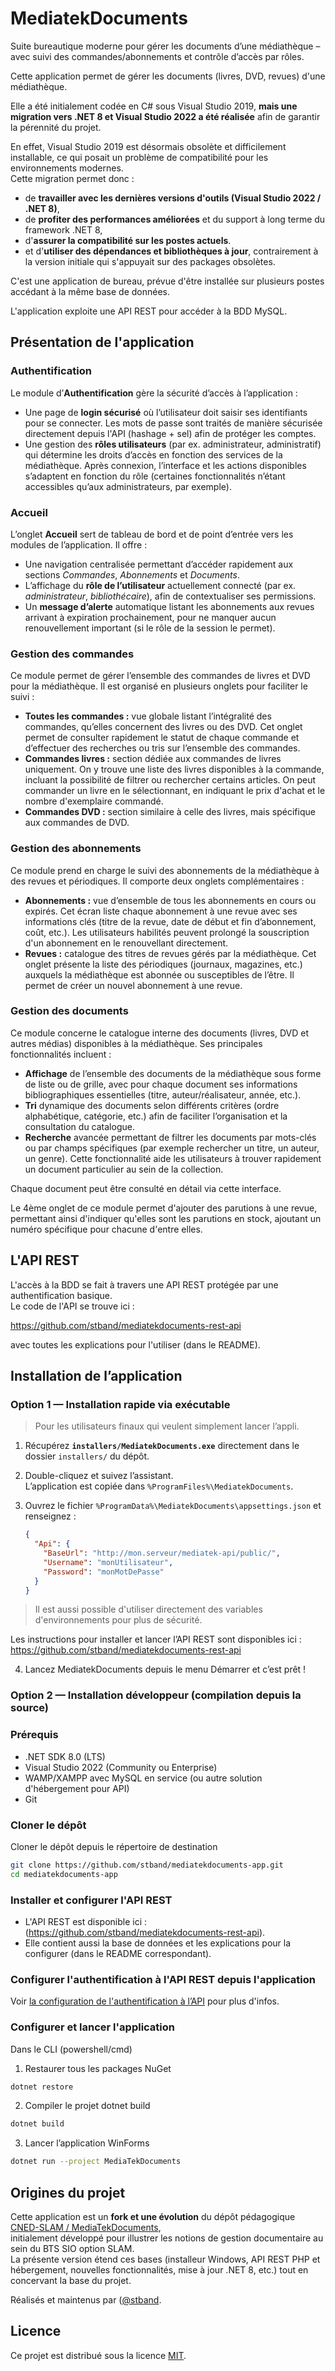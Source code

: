 # MediatekDocuments

Suite bureautique moderne pour gérer les documents d’une médiathèque – avec suivi des commandes/abonnements et contrôle d’accès par rôles.

Cette application permet de gérer les documents (livres, DVD, revues) d'une médiathèque.  

Elle a été initialement codée en C# sous Visual Studio 2019, **mais une migration vers .NET 8 et Visual Studio 2022 a été réalisée** afin de garantir la pérennité du projet.

En effet, Visual Studio 2019 est désormais obsolète et difficilement installable, ce qui posait un problème de compatibilité pour les environnements modernes.  
Cette migration permet donc :
- de **travailler avec les dernières versions d'outils (Visual Studio 2022 / .NET 8)**,
- de **profiter des performances améliorées** et du support à long terme du framework .NET 8,
- d'**assurer la compatibilité sur les postes actuels**.
- et d'**utiliser des dépendances et bibliothèques à jour**, contrairement à la version initiale qui s'appuyait sur des packages obsolètes.

C'est une application de bureau, prévue d'être installée sur plusieurs postes accédant à la même base de données.

L'application exploite une API REST pour accéder à la BDD MySQL.

## Présentation de l'application

### Authentification

Le module d’**Authentification** gère la sécurité d’accès à l’application :

- Une page de **login sécurisé** où l’utilisateur doit saisir ses identifiants pour se connecter. Les mots de passe sont traités de manière sécurisée directement depuis l'API (hashage + sel) afin de protéger les comptes.
- Une gestion des **rôles utilisateurs** (par ex. administrateur, administratif) qui détermine les droits d’accès en fonction des services de la médiathèque. Après connexion, l’interface et les actions disponibles s’adaptent en fonction du rôle (certaines fonctionnalités n’étant accessibles qu’aux administrateurs, par exemple).

### Accueil

L’onglet **Accueil** sert de tableau de bord et de point d’entrée vers les modules de l’application. Il offre :

- Une navigation centralisée permettant d’accéder rapidement aux sections _Commandes_, _Abonnements_ et _Documents_.
- L’affichage du **rôle de l’utilisateur** actuellement connecté (par ex. _administrateur_, _bibliothécaire_), afin de contextualiser ses permissions.
- Un **message d’alerte** automatique listant les abonnements aux revues arrivant à expiration prochainement, pour ne manquer aucun renouvellement important (si le rôle de la session le permet).

### Gestion des commandes

Ce module permet de gérer l’ensemble des commandes de livres et DVD pour la médiathèque. Il est organisé en plusieurs onglets pour faciliter le suivi :

- **Toutes les commandes :** vue globale listant l’intégralité des commandes, qu’elles concernent des livres ou des DVD. Cet onglet permet de consulter rapidement le statut de chaque commande et d’effectuer des recherches ou tris sur l’ensemble des commandes.
- **Commandes livres :** section dédiée aux commandes de livres uniquement. On y trouve une liste des livres disponibles à la commande, incluant la possibilité de filtrer ou rechercher certains articles. On peut commander un livre en le sélectionnant, en indiquant le prix d'achat et le nombre d'exemplaire commandé.
- **Commandes DVD :** section similaire à celle des livres, mais spécifique aux commandes de DVD.

### Gestion des abonnements

Ce module prend en charge le suivi des abonnements de la médiathèque à des revues et périodiques. Il comporte deux onglets complémentaires :

- **Abonnements :** vue d’ensemble de tous les abonnements en cours ou expirés. Cet écran liste chaque abonnement à une revue avec ses informations clés (titre de la revue, date de début et fin d’abonnement, coût, etc.). Les utilisateurs habilités peuvent prolongé la souscription d'un abonnement en le renouvellant directement.
- **Revues :** catalogue des titres de revues gérés par la médiathèque. Cet onglet présente la liste des périodiques (journaux, magazines, etc.) auxquels la médiathèque est abonnée ou susceptibles de l’être. Il permet de créer un nouvel abonnement à une revue.

### Gestion des documents

Ce module concerne le catalogue interne des documents (livres, DVD et autres médias) disponibles à la médiathèque. Ses principales fonctionnalités incluent :

- **Affichage** de l’ensemble des documents de la médiathèque sous forme de liste ou de grille, avec pour chaque document ses informations bibliographiques essentielles (titre, auteur/réalisateur, année, etc.).
- **Tri** dynamique des documents selon différents critères (ordre alphabétique, catégorie, etc.) afin de faciliter l’organisation et la consultation du catalogue.
- **Recherche** avancée permettant de filtrer les documents par mots-clés ou par champs spécifiques (par exemple rechercher un titre, un auteur, un genre). Cette fonctionnalité aide les utilisateurs à trouver rapidement un document particulier au sein de la collection.

Chaque document peut être consulté en détail via cette interface.

Le 4ème onglet de ce module permet d'ajouter des parutions à une revue, permettant ainsi d'indiquer qu'elles sont les parutions en stock, ajoutant un numéro spécifique pour chacune d'entre elles.

## L'API REST

L'accès à la BDD se fait à travers une API REST protégée par une authentification basique.<br>
Le code de l'API se trouve ici :

https://github.com/stband/mediatekdocuments-rest-api

avec toutes les explications pour l'utiliser (dans le README).

## Installation de l’application

### Option 1 — Installation rapide via exécutable

> Pour les utilisateurs finaux qui veulent simplement lancer l’appli.

1. Récupérez **`installers/MediatekDocuments.exe`** directement dans le dossier `installers/` du dépôt.

2. Double-cliquez et suivez l’assistant.  
   L’application est copiée dans `%ProgramFiles%\MediatekDocuments`.

3. Ouvrez le fichier `%ProgramData%\MediatekDocuments\appsettings.json` et renseignez :
   ```json
   {
     "Api": {
       "BaseUrl": "http://mon.serveur/mediatek-api/public/",
       "Username": "monUtilisateur",
       "Password": "monMotDePasse"
     }
   }
   ```
> Il est aussi possible d'utiliser directement des variables d'environnements pour plus de sécurité.

Les instructions pour installer et lancer l’API REST sont disponibles ici : https://github.com/stband/mediatekdocuments-rest-api

4. Lancez MediatekDocuments depuis le menu Démarrer et c’est prêt !

### Option 2 — Installation développeur (compilation depuis la source)

### Prérequis

- .NET SDK 8.0 (LTS)  
- Visual Studio 2022 (Community ou Enterprise)
- WAMP/XAMPP avec MySQL en service (ou autre solution d'hébergement pour API)
- Git

### Cloner le dépôt

Cloner le dépôt depuis le répertoire de destination
```bash
git clone https://github.com/stband/mediatekdocuments-app.git
cd mediatekdocuments-app
```
### Installer et configurer l'API REST

- L'API REST est disponible ici : (https://github.com/stband/mediatekdocuments-rest-api).
- Elle contient aussi la base de données et les explications pour la configurer (dans le README correspondant).

### Configurer l'authentification à l'API REST depuis l'application

Voir [la configuration de l'authentification à l’API](docs/configuration-auth-api.md) pour plus d'infos.

### Configurer et lancer l'application

Dans le CLI (powershell/cmd)

1. Restaurer tous les packages NuGet

```bash
dotnet restore
```

2. Compiler le projet
dotnet build

```bash
dotnet build
```

3. Lancer l’application WinForms

```bash
dotnet run --project MediaTekDocuments
```

## Origines du projet

Cette application est un **fork et une évolution** du dépôt pédagogique  
[CNED-SLAM / MediaTekDocuments](https://github.com/CNED-SLAM/MediaTekDocuments),  
initialement développé pour illustrer les notions de gestion documentaire au sein du
BTS SIO option SLAM.  
La présente version étend ces bases (installeur Windows, API REST PHP et hébergement, nouvelles fonctionnalités, mise à
jour .NET 8, etc.) tout en concervant la base du projet.

Réalisés et maintenus par **<stband>** ([@stband](https://github.com/stband).

## Licence

Ce projet est distribué sous la licence [MIT](LICENSE).

